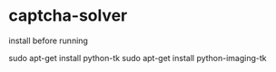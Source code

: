 # captcha-solver
install before running

sudo apt-get install python-tk
sudo apt-get install python-imaging-tk
